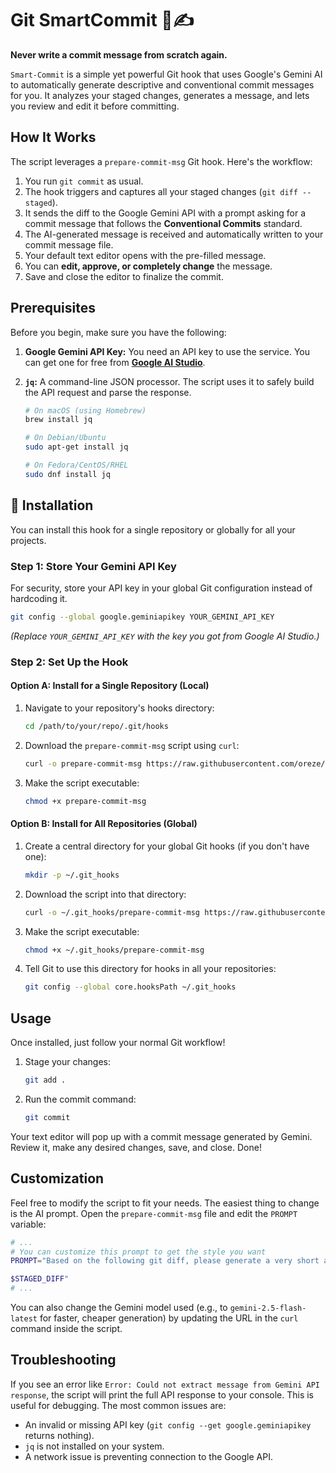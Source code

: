 # Git SmartCommit 🤖✍️

**Never write a commit message from scratch again.**

`Smart-Commit` is a simple yet powerful Git hook that uses Google's Gemini AI to automatically generate descriptive and conventional commit messages for you. It analyzes your staged changes, generates a message, and lets you review and edit it before committing.

## How It Works

The script leverages a `prepare-commit-msg` Git hook. Here's the workflow:

1.  You run `git commit` as usual.
2.  The hook triggers and captures all your staged changes (`git diff --staged`).
3.  It sends the diff to the Google Gemini API with a prompt asking for a commit message that follows the **Conventional Commits** standard.
4.  The AI-generated message is received and automatically written to your commit message file.
5.  Your default text editor opens with the pre-filled message.
6.  You can **edit, approve, or completely change** the message.
7.  Save and close the editor to finalize the commit.

## Prerequisites

Before you begin, make sure you have the following:

1.  **Google Gemini API Key:** You need an API key to use the service. You can get one for free from **[Google AI Studio](https://aistudio.google.com/app/apikey)**.
2.  **`jq`:** A command-line JSON processor. The script uses it to safely build the API request and parse the response.

    ```bash
    # On macOS (using Homebrew)
    brew install jq

    # On Debian/Ubuntu
    sudo apt-get install jq

    # On Fedora/CentOS/RHEL
    sudo dnf install jq
    ```

## 🚀 Installation

You can install this hook for a single repository or globally for all your projects.

### Step 1: Store Your Gemini API Key

For security, store your API key in your global Git configuration instead of hardcoding it.

```bash
git config --global google.geminiapikey YOUR_GEMINI_API_KEY
```
*(Replace `YOUR_GEMINI_API_KEY` with the key you got from Google AI Studio.)*

### Step 2: Set Up the Hook

#### Option A: Install for a Single Repository (Local)

1.  Navigate to your repository's hooks directory:
    ```bash
    cd /path/to/your/repo/.git/hooks
    ```

2.  Download the `prepare-commit-msg` script using `curl`:
    ```bash
    curl -o prepare-commit-msg https://raw.githubusercontent.com/oreze/git-smartcommit/main/hooks/prepare-commit-msg
    ```

3.  Make the script executable:
    ```bash
    chmod +x prepare-commit-msg
    ```

#### Option B: Install for All Repositories (Global)

1.  Create a central directory for your global Git hooks (if you don't have one):
    ```bash
    mkdir -p ~/.git_hooks
    ```

2.  Download the script into that directory:
    ```bash
    curl -o ~/.git_hooks/prepare-commit-msg https://raw.githubusercontent.com/oreze/git-smartcommit/main/hooks/prepare-commit-msg
    ```

3.  Make the script executable:
    ```bash
    chmod +x ~/.git_hooks/prepare-commit-msg
    ```

4.  Tell Git to use this directory for hooks in all your repositories:
    ```bash
    git config --global core.hooksPath ~/.git_hooks
    ```

## Usage

Once installed, just follow your normal Git workflow!

1.  Stage your changes:
    ```bash
    git add .
    ```

2.  Run the commit command:
    ```bash
    git commit
    ```

Your text editor will pop up with a commit message generated by Gemini. Review it, make any desired changes, save, and close. Done!

## Customization

Feel free to modify the script to fit your needs. The easiest thing to change is the AI prompt. Open the `prepare-commit-msg` file and edit the `PROMPT` variable:

```bash
# ...
# You can customize this prompt to get the style you want
PROMPT="Based on the following git diff, please generate a very short and witty commit message. The diff is:

$STAGED_DIFF"
# ...
```

You can also change the Gemini model used (e.g., to `gemini-2.5-flash-latest` for faster, cheaper generation) by updating the URL in the `curl` command inside the script.

## Troubleshooting

If you see an error like `Error: Could not extract message from Gemini API response`, the script will print the full API response to your console. This is useful for debugging. The most common issues are:
-   An invalid or missing API key (`git config --get google.geminiapikey` returns nothing).
-   `jq` is not installed on your system.
-   A network issue is preventing connection to the Google API.
